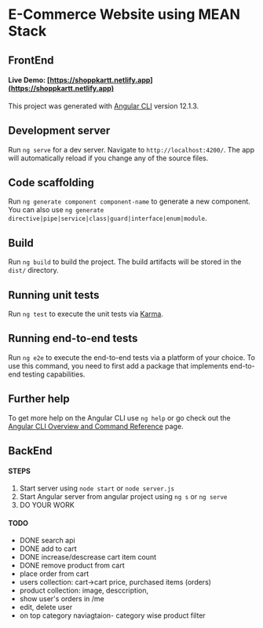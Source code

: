 # E-Commerce Website using MEAN Stack
## FrontEnd
#### Live Demo: [https://shoppkartt.netlify.app](https://shoppkartt.netlify.app)

This project was generated with [Angular CLI](https://github.com/angular/angular-cli) version 12.1.3.

## Development server

Run `ng serve` for a dev server. Navigate to `http://localhost:4200/`. The app will automatically reload if you change any of the source files.

## Code scaffolding

Run `ng generate component component-name` to generate a new component. You can also use `ng generate directive|pipe|service|class|guard|interface|enum|module`.

## Build

Run `ng build` to build the project. The build artifacts will be stored in the `dist/` directory.

## Running unit tests

Run `ng test` to execute the unit tests via [Karma](https://karma-runner.github.io).

## Running end-to-end tests

Run `ng e2e` to execute the end-to-end tests via a platform of your choice. To use this command, you need to first add a package that implements end-to-end testing capabilities.

## Further help

To get more help on the Angular CLI use `ng help` or go check out the [Angular CLI Overview and Command Reference](https://angular.io/cli) page.

## BackEnd

#### STEPS
1. Start server using `node start` or `node server.js`
2. Start Angular server from angular project using `ng s` or `ng serve`
3. DO YOUR WORK

#### TODO
- DONE search api
- DONE add to cart
- DONE increase/descrease cart item count
- DONE remove product from cart
- place order from cart
- users collection: cart->cart price, purchased items (orders)
- product collection: image, desccription, 
- show user's orders in /me
- edit, delete user
- on top category naviagtaion- category wise product filter
